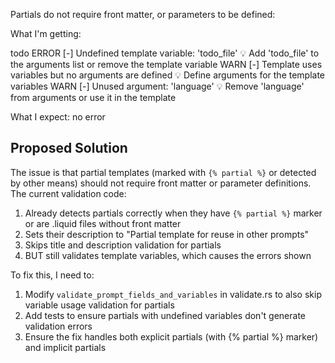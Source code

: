 Partials do not require front matter, or parameters to be defined:


What I'm getting:

todo
  ERROR [-] Undefined template variable: 'todo_file'
    💡 Add 'todo_file' to the arguments list or remove the template variable
  WARN [-] Template uses variables but no arguments are defined
    💡 Define arguments for the template variables
  WARN [-] Unused argument: 'language'
    💡 Remove 'language' from arguments or use it in the template

What I expect:
no error

## Proposed Solution

The issue is that partial templates (marked with `{% partial %}` or detected by other means) should not require front matter or parameter definitions. The current validation code:

1. Already detects partials correctly when they have `{% partial %}` marker or are .liquid files without front matter
2. Sets their description to "Partial template for reuse in other prompts" 
3. Skips title and description validation for partials
4. BUT still validates template variables, which causes the errors shown

To fix this, I need to:
1. Modify `validate_prompt_fields_and_variables` in validate.rs to also skip variable usage validation for partials
2. Add tests to ensure partials with undefined variables don't generate validation errors
3. Ensure the fix handles both explicit partials (with {% partial %} marker) and implicit partials

